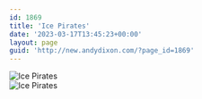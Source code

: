 ```yaml
---
id: 1869
title: 'Ice Pirates'
date: '2023-03-17T13:45:23+00:00'
layout: page
guid: 'http://new.andydixon.com/?page_id=1869'
---
```


![Ice Pirates](https://i0.wp.com/assets.g8x2.ldn.idrivee2-23.com/posters/Ice%20Pirates%2001.jpg?w=1200&ssl=1 "Ice Pirates")  
![Ice Pirates](https://i0.wp.com/assets.g8x2.ldn.idrivee2-23.com/posters/Ice%20Pirates%2002.jpg?w=1200&ssl=1 "Ice Pirates")